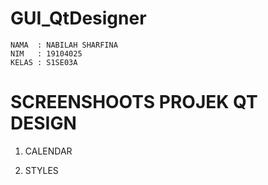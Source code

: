 # GUI_QtDesigner
    NAMA  : NABILAH SHARFINA
    NIM   : 19104025
    KELAS : S1SE03A

# SCREENSHOOTS PROJEK QT DESIGN 
  1.  CALENDAR

  3.  STYLES


